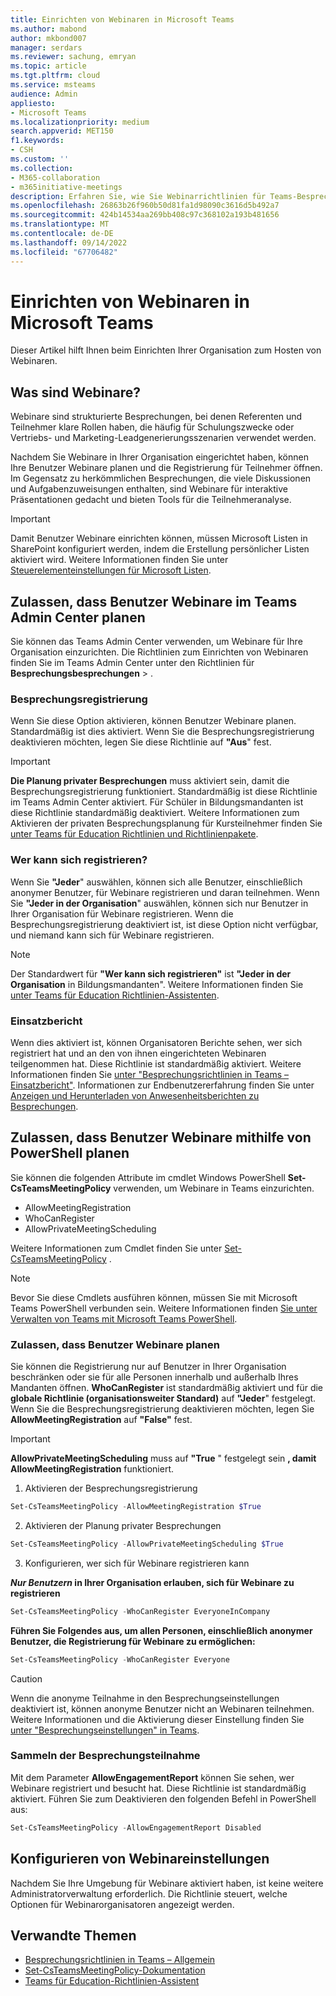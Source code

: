 ```yaml
---
title: Einrichten von Webinaren in Microsoft Teams
ms.author: mabond
author: mkbond007
manager: serdars
ms.reviewer: sachung, emryan
ms.topic: article
ms.tgt.pltfrm: cloud
ms.service: msteams
audience: Admin
appliesto:
- Microsoft Teams
ms.localizationpriority: medium
search.appverid: MET150
f1.keywords:
- CSH
ms.custom: ''
ms.collection:
- M365-collaboration
- m365initiative-meetings
description: Erfahren Sie, wie Sie Webinarrichtlinien für Teams-Besprechungen verwalten.
ms.openlocfilehash: 26863b26f960b50d81fa1d98090c3616d5b492a7
ms.sourcegitcommit: 424b14534aa269bb408c97c368102a193b481656
ms.translationtype: MT
ms.contentlocale: de-DE
ms.lasthandoff: 09/14/2022
ms.locfileid: "67706482"
---
```

# <a name="set-up-for-webinars-in-microsoft-teams"></a>Einrichten von Webinaren in Microsoft Teams

Dieser Artikel hilft Ihnen beim Einrichten Ihrer Organisation zum Hosten von Webinaren.

## <a name="what-are-webinars"></a>Was sind Webinare?

Webinare sind strukturierte Besprechungen, bei denen Referenten und Teilnehmer klare Rollen haben, die häufig für Schulungszwecke oder Vertriebs- und Marketing-Leadgenerierungsszenarien verwendet werden.

Nachdem Sie Webinare in Ihrer Organisation eingerichtet haben, können Ihre Benutzer Webinare planen und die Registrierung für Teilnehmer öffnen. Im Gegensatz zu herkömmlichen Besprechungen, die viele Diskussionen und Aufgabenzuweisungen enthalten, sind Webinare für interaktive Präsentationen gedacht und bieten Tools für die Teilnehmeranalyse.

> [!IMPORTANT]
> Damit Benutzer Webinare einrichten können, müssen Microsoft Listen in SharePoint konfiguriert werden, indem die Erstellung persönlicher Listen aktiviert wird. Weitere Informationen finden Sie unter [Steuerelementeinstellungen für Microsoft Listen](/sharepoint/control-lists).

## <a name="allow-users-to-schedule-webinars-in-the-teams-admin-center"></a>Zulassen, dass Benutzer Webinare im Teams Admin Center planen

Sie können das Teams Admin Center verwenden, um Webinare für Ihre Organisation einzurichten. Die Richtlinien zum Einrichten von Webinaren finden Sie im Teams Admin Center unter den Richtlinien für **Besprechungsbesprechungen** > .

### <a name="meeting-registration"></a>Besprechungsregistrierung

Wenn Sie diese Option aktivieren, können Benutzer Webinare planen. Standardmäßig ist dies aktiviert. Wenn Sie die Besprechungsregistrierung deaktivieren möchten, legen Sie diese Richtlinie auf **"Aus**" fest.

> [!IMPORTANT]
> **Die Planung privater Besprechungen** muss aktiviert sein, damit die Besprechungsregistrierung funktioniert. Standardmäßig ist diese Richtlinie im Teams Admin Center aktiviert. Für Schüler in Bildungsmandanten ist diese Richtlinie standardmäßig deaktiviert. Weitere Informationen zum Aktivieren der privaten Besprechungsplanung für Kursteilnehmer finden Sie [unter Teams für Education Richtlinien und Richtlinienpakete](policy-packages-edu.md).

### <a name="who-can-register"></a>Wer kann sich registrieren?

Wenn Sie **"Jeder**" auswählen, können sich alle Benutzer, einschließlich anonymer Benutzer, für Webinare registrieren und daran teilnehmen. Wenn Sie **"Jeder in der Organisation**" auswählen, können sich nur Benutzer in Ihrer Organisation für Webinare registrieren. Wenn die Besprechungsregistrierung deaktiviert ist, ist diese Option nicht verfügbar, und niemand kann sich für Webinare registrieren.

> [!NOTE]
> Der Standardwert für **"Wer kann sich registrieren"** ist **"Jeder in der Organisation** in Bildungsmandanten". Weitere Informationen finden Sie [unter Teams für Education Richtlinien-Assistenten](easy-policy-setup-edu.md).

### <a name="engagement-report"></a>Einsatzbericht

Wenn dies aktiviert ist, können Organisatoren Berichte sehen, wer sich registriert hat und an den von ihnen eingerichteten Webinaren teilgenommen hat. Diese Richtlinie ist standardmäßig aktiviert. Weitere Informationen finden Sie [unter "Besprechungsrichtlinien in Teams – Einsatzbericht"](meeting-policies-in-teams-general.md#engagement-report). Informationen zur Endbenutzererfahrung finden Sie unter [Anzeigen und Herunterladen von Anwesenheitsberichten zu Besprechungen](https://support.microsoft.com/office/view-and-download-meeting-attendance-reports-in-teams-ae7cf170-530c-47d3-84c1-3aedac74d310?ui=en-US&#x26;rs=en-US&#x26;ad=US).

## <a name="allow-users-to-schedule-webinars-using-powershell"></a>Zulassen, dass Benutzer Webinare mithilfe von PowerShell planen

Sie können die folgenden Attribute im cmdlet Windows PowerShell **Set-CsTeamsMeetingPolicy** verwenden, um Webinare in Teams einzurichten.

- AllowMeetingRegistration
- WhoCanRegister
- AllowPrivateMeetingScheduling

Weitere Informationen zum Cmdlet finden Sie unter [Set-CsTeamsMeetingPolicy](/powershell/module/skype/set-csteamsmeetingpolicy) .

> [!NOTE]
> Bevor Sie diese Cmdlets ausführen können, müssen Sie mit Microsoft Teams PowerShell verbunden sein. Weitere Informationen finden [Sie unter Verwalten von Teams mit Microsoft Teams PowerShell](/microsoftteams/teams-powershell-managing-teams).

### <a name="allow-users-to-schedule-webinars"></a>Zulassen, dass Benutzer Webinare planen

Sie können die Registrierung nur auf Benutzer in Ihrer Organisation beschränken oder sie für alle Personen innerhalb und außerhalb Ihres Mandanten öffnen. **WhoCanRegister** ist standardmäßig aktiviert und für die **globale Richtlinie (organisationsweiter Standard)** auf **"Jeder**" festgelegt. Wenn Sie die Besprechungsregistrierung deaktivieren möchten, legen Sie **AllowMeetingRegistration** auf **"False"** fest.

> [!IMPORTANT]
> **AllowPrivateMeetingScheduling** muss auf **"True** " festgelegt sein **, damit AllowMeetingRegistration** funktioniert.

1. Aktivieren der Besprechungsregistrierung

```powershell
Set-CsTeamsMeetingPolicy -AllowMeetingRegistration $True
```

2. Aktivieren der Planung privater Besprechungen

```powershell
Set-CsTeamsMeetingPolicy -AllowPrivateMeetingScheduling $True
```

3. Konfigurieren, wer sich für Webinare registrieren kann

***Nur Benutzern* in Ihrer Organisation erlauben, sich für Webinare zu registrieren**

```powershell
Set-CsTeamsMeetingPolicy -WhoCanRegister EveryoneInCompany
```

**Führen Sie Folgendes aus, um allen Personen, einschließlich anonymer Benutzer, die Registrierung für Webinare zu ermöglichen:**

```powershell
Set-CsTeamsMeetingPolicy -WhoCanRegister Everyone
```

> [!CAUTION]
> Wenn die anonyme Teilnahme in den Besprechungseinstellungen deaktiviert ist, können anonyme Benutzer nicht an Webinaren teilnehmen. Weitere Informationen und die Aktivierung dieser Einstellung finden Sie [unter "Besprechungseinstellungen" in Teams](meeting-settings-in-teams.md).

### <a name="collect-meeting-attendance"></a>Sammeln der Besprechungsteilnahme

Mit dem Parameter **AllowEngagementReport** können Sie sehen, wer Webinare registriert und besucht hat. Diese Richtlinie ist standardmäßig aktiviert. Führen Sie zum Deaktivieren den folgenden Befehl in PowerShell aus:

```powershell
Set-CsTeamsMeetingPolicy -AllowEngagementReport Disabled
```

## <a name="configure-webinar-settings"></a>Konfigurieren von Webinareinstellungen

Nachdem Sie Ihre Umgebung für Webinare aktiviert haben, ist keine weitere Administratorverwaltung erforderlich. Die Richtlinie steuert, welche Optionen für Webinarorganisatoren angezeigt werden.

## <a name="related-topics"></a>Verwandte Themen

- [Besprechungsrichtlinien in Teams – Allgemein](meeting-policies-in-teams-general.md)
- [Set-CsTeamsMeetingPolicy-Dokumentation](/powershell/module/skype/set-csteamsmeetingpolicy)
- [Teams für Education-Richtlinien-Assistent](easy-policy-setup-edu.md)
